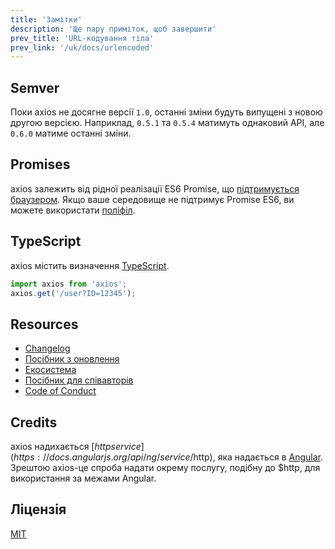 ```yaml
---
title: 'Замітки'
description: 'Ще пару приміток, щоб завершити'
prev_title: 'URL-кодування тіла'
prev_link: '/uk/docs/urlencoded'
---
```


## Semver

Поки axios не досягне версії `1.0`, останні зміни будуть випущені з новою другою версією. Наприклад, `0.5.1` та `0.5.4` матимуть однаковий API, але `0.6.0` матиме останні зміни.

## Promises

axios залежить від рідної реалізації ES6 Promise, що [підтримується браузером](http://caniuse.com/promises).
Якщо ваше середовище не підтримує Promise ES6, ви можете використати [поліфіл](https://github.com/jakearchibald/es6-promise).

## TypeScript

axios містить визначення [TypeScript](http://typescriptlang.org).
```typescript
import axios from 'axios';
axios.get('/user?ID=12345');
```

## Resources

* [Changelog](https://github.com/axios/axios/blob/v1.x/CHANGELOG.md)
* [Посібник з оновлення](https://github.com/axios/axios/blob/v1.x/UPGRADE_GUIDE.md)
* [Екосистема](https://github.com/axios/axios/blob/v1.x/ECOSYSTEM.md)
* [Посібник для співавторів](https://github.com/axios/axios/blob/v1.x/CONTRIBUTING.md)
* [Code of Conduct](https://github.com/axios/axios/blob/v1.x/CODE_OF_CONDUCT.md)

## Credits

axios надихається [$http service](https://docs.angularjs.org/api/ng/service/$http), яка надається в [Angular](https://angularjs.org/). Зрештою axios-це спроба надати окрему послугу, подібну до $http, для використання за межами Angular.

## Ліцензія

[MIT](https://github.com/axios/axios/blob/v1.x/LICENSE)